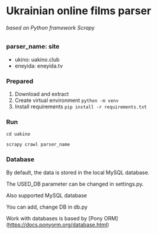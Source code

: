 # Ukrainian online films parser
###### based on Python framework Scrapy

### parser_name: site
* ukino: uakino.club
* eneyida: eneyida.tv

### Prepared
1. Download and extract
1. Create virtual environment 
   `python -m venv`   
1. Install requirements 
   `pip install -r requirements.txt`
   
### Run

`cd uakino`

`scrapy crawl parser_name`

### Database 
By default, the data is stored in the local MySQL database. 

The USED_DB parameter can be changed in settings.py. 

Also supported MySQL database

You can add, change DB in db.py

Work with databases is based by [Pony ORM] (https://docs.ponyorm.org/database.html)
